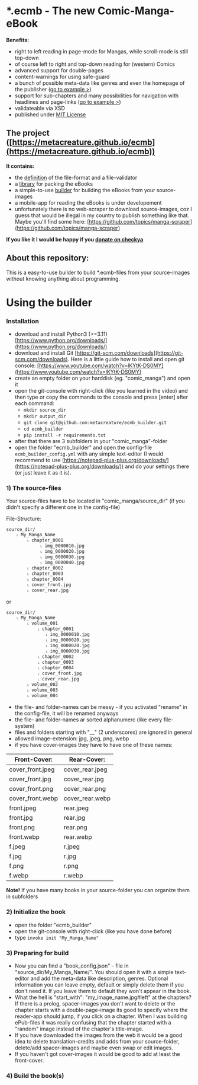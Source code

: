 # *.ecmb - The new Comic-Manga-eBook
**Benefits:**
- right to left reading in page-mode for Mangas, while scroll-mode is still top-down
- of course left to right and top-down reading for (western) Comics
- advanced support for double-pages
- content-warnings for using safe-guard
- a bunch of possible meta-data like genres and even the homepage of the publisher ([go to example >](https://github.com/metacreature/ecmb_definition/blob/master/examples/v1.0/example_full.xml))
- support for sub-chapters and many possibilities for navigation with headlines and page-links ([go to example >](https://github.com/metacreature/ecmb_definition/blob/master/examples/v1.0/advanced_book/advanced_book.ecmb_unpacked/ecmb.xml))
- validateable via XSD
- published under [MIT License](https://choosealicense.com/licenses/mit/)

## The project ([https://metacreature.github.io/ecmb](https://metacreature.github.io/ecmb))
**It contains:**
- the [definition](https://github.com/metacreature/ecmb_definition) of the file-format and a file-validator
- a [library](https://github.com/metacreature/ecmblib_python) for packing the eBooks
- a simple-to-use [builder](https://github.com/metacreature/ecmb_builder) for building the eBooks from your source-images
- a mobile-app for reading the eBooks is under developement
- unfortunately there is no web-scraper to download source-images, coz I guess that would be illegal in my country to publish something like that. Maybe you'll find some here: [https://github.com/topics/manga-scraper](https://github.com/topics/manga-scraper)

**If you like it I would be happy if you  [donate on checkya](https://checkya.com/1hhp2cpit9eha/payme)**


## About this repository:
This is a easy-to-use builder to build *.ecmb-files from your source-images without knowing anything about programming.

# Using the builder

### Installation
- download and install Python3 (>=3.11) [https://www.python.org/downloads/](https://www.python.org/downloads/)
- download and install Git [https://git-scm.com/downloads](https://git-scm.com/downloads).
  Here is a little guide how to install and open git console: [https://www.youtube.com/watch?v=lKYtK-DS0MY](https://www.youtube.com/watch?v=lKYtK-DS0MY)
- create an empty folder on your harddisk (eg. "comic_manga") and open it
- open the git-console with right-click (like you learned in the video) and then type or copy the commands to the console and press [enter] after each command:
    - `mkdir source_dir`
    - `mkdir output_dir`
    - `git clone git@github.com:metacreature/ecmb_builder.git`
    - `cd ecmb_builder`
    - `pip install -r requirements.txt`
- after that there are 3 subfolders in your "comic_manga"-folder
- open the folder "ecmb_builder" and open the config-file `ecmb_builder_config.yml` with any simple text-editor
  (I would recommend to use [https://notepad-plus-plus.org/downloads/](https://notepad-plus-plus.org/downloads/)) and do your settings there (or just leave it as it is).

### 1) The source-files
Your source-files have to be located in "comic_manga/source_dir" (if you didn't specify a different one in the config-file)

File-Structure:
```
source_dir/
    ˪ My_Manga_Name
        ˪ chapter_0001
             ˪ img_0000010.jpg
             ˪ img_0000020.jpg
             ˪ img_0000030.jpg
             ˪ img_0000040.jpg
        ˪ chapter_0002
        ˪ chapter_0003
        ˪ chapter_0004
        ˪ cover_front.jpg
        ˪ cover_rear.jpg
```
or 
```
source_dir/
    ˪ My_Manga_Name
        ˪ volume_001
            ˪ chapter_0001
               ˪ img_0000010.jpg
               ˪ img_0000020.jpg
               ˪ img_0000020.jpg
               ˪ img_0000030.jpg
            ˪ chapter_0002
            ˪ chapter_0003
            ˪ chapter_0004
            ˪ cover_front.jpg
            ˪ cover_rear.jpg
        ˪ volume_002
        ˪ volume_003
        ˪ volume_004
```
- the file- and folder-names can be messy - if you activated "rename" in the config-file, it will be renamed anyways
- the file- and folder-names ar sorted alphanumerc (like every file-system)
- files and folders starting with "__" (2 underscores) are ignored in general
- allowed image-extension: jpg, jpeg, png, webp
- if you have cover-images they have to have one of these names:

| Front-Cover:     | Rear-Cover:     |
| ---------------- | --------------- |
| cover_front.jpeg | cover_rear.jpeg |
| cover_front.jpg  | cover_rear.jpg  |
| cover_front.png  | cover_rear.png  |
| cover_front.webp | cover_rear.webp |
| front.jpeg       | rear.jpeg       |
| front.jpg        | rear.jpg        |
| front.png        | rear.png        |
| front.webp       | rear.webp       |
| f.jpeg           | r.jpeg          |
| f.jpg            | r.jpg           |
| f.png            | r.png           |
| f.webp           | r.webp          |

**Note!** If you have many books in your source-folder you can organize them in subfolders

### 2) Initialize the book
- open the folder "ecmb_builder"
- open the git-console with right-click (like you have done before)
- type `invoke init "My_Manga_Name"`

### 3) Preparing for build
- Now you can find a "book_config.json" - file in "source_dir/My_Manga_Name/". You should open it with a simple text-editor and add the meta-data like description, genres.
Optional information you can leave empty, default or simply delete them if you don't need it. If you leave them to default they won't appear in the book.
- What the hell is "start_with": "my_image_name.jpg#left" at the chapters? If there is a prolog, spacer-images you don't want to delete or the chapter starts with a double-page-image its good to specify where the reader-app should jump, if you click on a chapter. When I was building ePub-files it was really confusing that the chapter started with a "random" image instead of the chapter's title-image.
- If you have downloaded the images from the web it would be a good idea to delete translation-credits and adds from your source-folder, delete/add spacer-images and maybe even swap or edit images.
- If you haven't got cover-images it would be good to add at least the front-cover.

### 4) Build the book(s)

